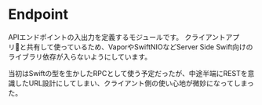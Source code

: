 # Endpoint

APIエンドポイントの入出力を定義するモジュールです。
クライアントアプリと共有して使っているため、VaporやSwiftNIOなどServer Side Swift向けのライブラリ依存が入らないようにしています。

当初はSwiftの型を生かしたRPCとして使う予定だったが、中途半端にRESTを意識したURL設計にしてしまい、クライアント側の使い心地が微妙になってしまった。
